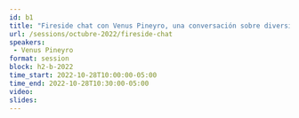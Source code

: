 ```yaml
---
id: b1
title: "Fireside chat con Venus Pineyro, una conversación sobre diversidad e inclusión."
url: /sessions/octubre-2022/fireside-chat
speakers:
 - Venus Pineyro
format: session
block: h2-b-2022
time_start: 2022-10-28T10:00:00-05:00
time_end: 2022-10-28T10:30:00-05:00
video:
slides:
---
```

